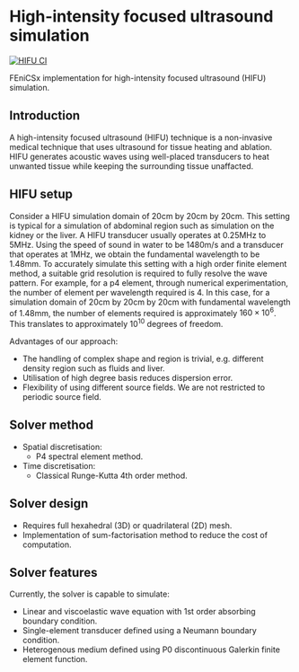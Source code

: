 # High-intensity focused ultrasound simulation

[![HIFU CI](https://github.com/adeebkor/hifu-simulation/actions/workflows/python-app.yml/badge.svg)](https://github.com/adeebkor/hifu-simulation/actions/workflows/python-app.yml)

FEniCSx implementation for high-intensity focused ultrasound (HIFU) simulation. 

## Introduction

A high-intensity focused ultrasound (HIFU) technique is a non-invasive medical 
technique that uses ultrasound for tissue heating and ablation.
HIFU generates acoustic waves using well-placed transducers to heat 
unwanted tissue while keeping the surrounding tissue unaffacted.

## HIFU setup

Consider a HIFU simulation domain of 20cm by 20cm by 20cm. This setting is
typical for a simulation of abdominal region such as simulation on the kidney 
or the liver. A HIFU transducer usually operates at 0.25MHz to 5MHz. Using the
speed of sound in water to be 1480m/s and a transducer that operates at 1MHz,
we obtain the fundamental wavelength to be 1.48mm. To accurately simulate this
setting with a high order finite element method, a suitable grid resolution
is required to fully resolve the wave pattern. For example, for a p4 element, 
through numerical experimentation, the number of element per wavelength
required is 4. In this case, for a simulation domain of 20cm by 20cm by 20cm
with fundamental wavelength of 1.48mm, the number of elements required is
approximately $160 \times 10^{6}$. This translates to approximately $10^{10}$
degrees of freedom.

Advantages of our approach:
* The handling of complex shape and region is trivial, e.g. different density
region such as fluids and liver.
* Utilisation of high degree basis reduces dispersion error.
* Flexibility of using different source fields. We are not restricted to
periodic source field.

## Solver method

* Spatial discretisation:
    * P4 spectral element method.
* Time discretisation:
    * Classical Runge-Kutta 4th order method.

## Solver design

* Requires full hexahedral (3D) or quadrilateral (2D) mesh.
* Implementation of sum-factorisation method to reduce the cost of computation.

## Solver features

Currently, the solver is capable to simulate:

* Linear and viscoelastic wave equation with 1st order absorbing boundary
condition.
* Single-element transducer defined using a Neumann boundary condition.
* Heterogenous medium defined using P0 discontinuous Galerkin finite 
element function.


<!---

## Performance estimate

An accurate representation of HIFU operating condition is typically model 
using the Westervelt equation with the associated boundary and initial 
conditions. A variational formulation of these set of equations generate
several computational kernels as follow

<p align="center">
    <img src=westervelt_forms.png/>
</p>

An estimate of the performance on CSD3 Cascade Lake on a single processor 
is given as follows (larger is better):

| Kernels | DOF / second |
| ------- | ------------ |
| M1      | 7 x 10^{6}   |
| M2      | 7 x 10^{7}   |
| M3      | 5 x 10^{6}   |
| L1      | 4 x 10^{6}   |
| L2      | 8 x 10^{7}   |
| L3      | 7 x 10^{7}   |
| L4      | 4 x 10^{6}   |
| L5      | 8 x 10^{7}   |
| L6      | 7 x 10^{6}   |
| Solve   | 4 x 10^{8}   |

The table above is plotted below:

<p align="center">
    <img src=cclake_dof_per_second.png width="500" height="500"/>
</p>
-->
